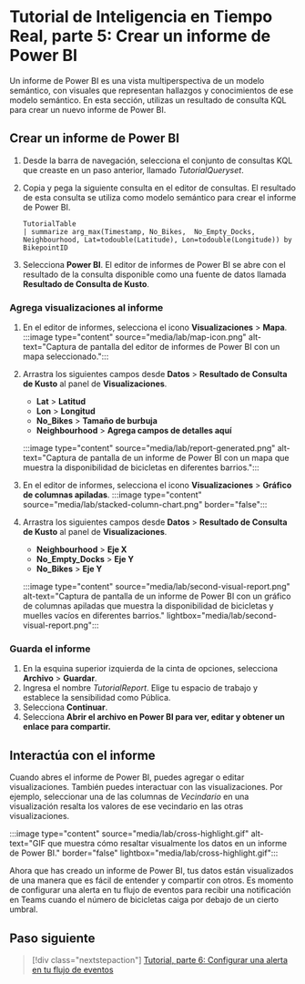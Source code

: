# Tutorial de Inteligencia en Tiempo Real, parte 5: Crear un informe de Power BI

Un informe de Power BI es una vista multiperspectiva de un modelo semántico, con visuales que representan hallazgos y conocimientos de ese modelo semántico. En esta sección, utilizas un resultado de consulta KQL para crear un nuevo informe de Power BI.

## Crear un informe de Power BI

1. Desde la barra de navegación, selecciona el conjunto de consultas KQL que creaste en un paso anterior, llamado *TutorialQueryset*.
2. Copia y pega la siguiente consulta en el editor de consultas. El resultado de esta consulta se utiliza como modelo semántico para crear el informe de Power BI.

    ```kusto
    TutorialTable
    | summarize arg_max(Timestamp, No_Bikes,  No_Empty_Docks, Neighbourhood, Lat=todouble(Latitude), Lon=todouble(Longitude)) by BikepointID
    ```

3. Selecciona **Power BI**. El editor de informes de Power BI se abre con el resultado de la consulta disponible como una fuente de datos llamada **Resultado de Consulta de Kusto**.

### Agrega visualizaciones al informe

1. En el editor de informes, selecciona el icono **Visualizaciones** > **Mapa**.
    :::image type="content" source="media/lab/map-icon.png" alt-text="Captura de pantalla del editor de informes de Power BI con un mapa seleccionado.":::
2. Arrastra los siguientes campos desde **Datos** > **Resultado de Consulta de Kusto** al panel de **Visualizaciones**.
    * **Lat** > **Latitud**
    * **Lon** > **Longitud**
    * **No_Bikes** > **Tamaño de burbuja**
    * **Neighbourhood** > **Agrega campos de detalles aquí**

    :::image type="content" source="media/lab/report-generated.png" alt-text="Captura de pantalla de un informe de Power BI con un mapa que muestra la disponibilidad de bicicletas en diferentes barrios.":::

3. En el editor de informes, selecciona el icono **Visualizaciones** > **Gráfico de columnas apiladas**.
    :::image type="content" source="media/lab/stacked-column-chart.png" border="false":::
4. Arrastra los siguientes campos desde **Datos** > **Resultado de Consulta de Kusto** al panel de **Visualizaciones**.
    * **Neighbourhood** > **Eje X**
    * **No_Empty_Docks** > **Eje Y**
    * **No_Bikes** > **Eje Y**

    :::image type="content" source="media/lab/second-visual-report.png" alt-text="Captura de pantalla de un informe de Power BI con un gráfico de columnas apiladas que muestra la disponibilidad de bicicletas y muelles vacíos en diferentes barrios." lightbox="media/lab/second-visual-report.png":::

### Guarda el informe

1. En la esquina superior izquierda de la cinta de opciones, selecciona **Archivo** > **Guardar**.
2. Ingresa el nombre *TutorialReport*. Elige tu espacio de trabajo y establece la sensibilidad como Pública.
3. Selecciona **Continuar**.
4. Selecciona **Abrir el archivo en Power BI para ver, editar y obtener un enlace para compartir.**

## Interactúa con el informe

Cuando abres el informe de Power BI, puedes agregar o editar visualizaciones. También puedes interactuar con las visualizaciones. Por ejemplo, seleccionar una de las columnas de *Vecindario* en una visualización resalta los valores de ese vecindario en las otras visualizaciones.

:::image type="content" source="media/lab/cross-highlight.gif" alt-text="GIF que muestra cómo resaltar visualmente los datos en un informe de Power BI." border="false" lightbox="media/lab/cross-highlight.gif":::

Ahora que has creado un informe de Power BI, tus datos están visualizados de una manera que es fácil de entender y compartir con otros. Es momento de configurar una alerta en tu flujo de eventos para recibir una notificación en Teams cuando el número de bicicletas caiga por debajo de un cierto umbral.

## Paso siguiente

> [!div class="nextstepaction"]
> [Tutorial, parte 6: Configurar una alerta en tu flujo de eventos](tutorial-6-configurar-alertas.md)
